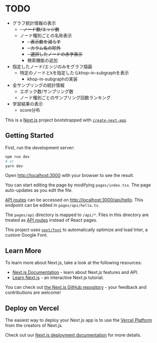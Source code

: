 # TODO
- グラフ統計情報の表示
	- ~~- ノード数/エッジ数~~
	- ノード種別ごとの名称表示
		- ~~- 表示数を減らす~~
		- ~~- カラム名の除外~~
		- ~~- 選択したノードの赤字表示~~
		- 検索機能の追加
- 指定したノード/エッジのみをグラフ描画
	- 特定のノードとkを指定したらkhop-in-subgraphを表示
		- khop-in-subgraphの実装
- 全サンプリングの統計情報
	- エポック数/サンプリング数
	- ノード種別ごとのサンプリング回数ランキング
- 学習結果の表示
	- score分布

This is a [Next.js](https://nextjs.org/) project bootstrapped with [`create-next-app`](https://github.com/vercel/next.js/tree/canary/packages/create-next-app).

## Getting Started

First, run the development server:

```bash
npm run dev
# or
yarn dev
```

Open [http://localhost:3000](http://localhost:3000) with your browser to see the result.

You can start editing the page by modifying `pages/index.tsx`. The page auto-updates as you edit the file.

[API routes](https://nextjs.org/docs/api-routes/introduction) can be accessed on [http://localhost:3000/api/hello](http://localhost:3000/api/hello). This endpoint can be edited in `pages/api/hello.ts`.

The `pages/api` directory is mapped to `/api/*`. Files in this directory are treated as [API routes](https://nextjs.org/docs/api-routes/introduction) instead of React pages.

This project uses [`next/font`](https://nextjs.org/docs/basic-features/font-optimization) to automatically optimize and load Inter, a custom Google Font.

## Learn More

To learn more about Next.js, take a look at the following resources:

- [Next.js Documentation](https://nextjs.org/docs) - learn about Next.js features and API.
- [Learn Next.js](https://nextjs.org/learn) - an interactive Next.js tutorial.

You can check out [the Next.js GitHub repository](https://github.com/vercel/next.js/) - your feedback and contributions are welcome!

## Deploy on Vercel

The easiest way to deploy your Next.js app is to use the [Vercel Platform](https://vercel.com/new?utm_medium=default-template&filter=next.js&utm_source=create-next-app&utm_campaign=create-next-app-readme) from the creators of Next.js.

Check out our [Next.js deployment documentation](https://nextjs.org/docs/deployment) for more details.
